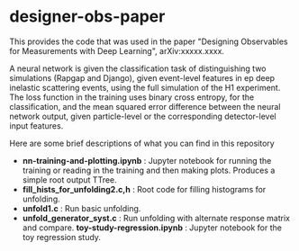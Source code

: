 # designer-obs-paper

This provides the code that was used in the paper "Designing Observables for Measurements with Deep Learning", arXiv:xxxxx.xxxx.  

A neural network is given the classification task of distinguishing two simulations (Rapgap and Django), given event-level features in ep deep inelastic scattering events, using the full simulation of the H1 experiment.  The loss function in the training uses binary cross entropy, for the classification, and the mean squared error difference between the neural network output, given particle-level or the corresponding detector-level input features.  

Here are some brief descriptions of what you can find in this repository

- **nn-training-and-plotting.ipynb** : Jupyter notebook for running the training or reading in the training and then making plots.  Produces a simple root output TTree.
- **fill_hists_for_unfolding2.c,h** : Root code for filling histograms for unfolding.
- **unfold1.c** : Run basic unfolding.
- **unfold_generator_syst.c** : Run unfolding with alternate response matrix and compare.
  **toy-study-regression.ipynb** : Jupyter notebook for the toy regression study.
  
